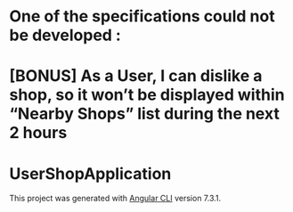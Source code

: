 
# One of the specifications could not be developed : 

# [BONUS] As a User, I can dislike a shop, so it won’t be displayed within “Nearby Shops” list during the next 2 hours










# UserShopApplication
This project was generated with [Angular CLI](https://github.com/angular/angular-cli) version 7.3.1.


